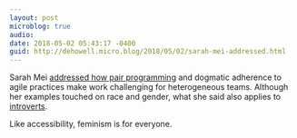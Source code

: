 ```yaml
---
layout: post
microblog: true
audio: 
date: 2018-05-02 05:43:17 -0400
guid: http://dehowell.micro.blog/2018/05/02/sarah-mei-addressed.html
---
```

Sarah Mei [addressed how pair programming](https://twitter.com/sarahmei/status/990968833547497472) and dogmatic adherence to agile practices make work challenging for heterogeneous teams. Although her examples touched on race and gender, what she said also applies to [introverts](https://blog.founddrama.net/2012/08/agile-for-the-introvert/).  

Like accessibility, feminism is for everyone.
